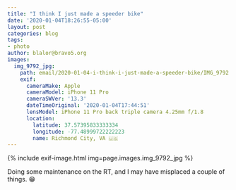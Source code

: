 ```yaml
---
title: "I think I just made a speeder bike"
date: '2020-01-04T18:26:55-05:00'
layout: post
categories: blog
tags:
- photo
author: blalor@bravo5.org
images:
  img_9792_jpg:
    path: email/2020-01-04-i-think-i-just-made-a-speeder-bike/IMG_9792.jpg
    exif:
      cameraMake: Apple
      cameraModel: iPhone 11 Pro
      cameraSWVer: '13.3'
      dateTimeOriginal: '2020-01-04T17:44:51'
      lensModel: iPhone 11 Pro back triple camera 4.25mm f/1.8
      location:
        latitude: 37.57395833333334
        longitude: -77.48999722222223
        name: Richmond City, VA 🇺🇸
---
```


{% include exif-image.html img=page.images.img_9792_jpg %}

Doing some maintenance on the RT, and I may have misplaced a couple of things. 😁

